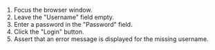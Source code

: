 1. Focus the browser window.
2. Leave the "Username" field empty.
3. Enter a password in the "Password" field.
4. Click the "Login" button.
5. Assert that an error message is displayed for the missing username.